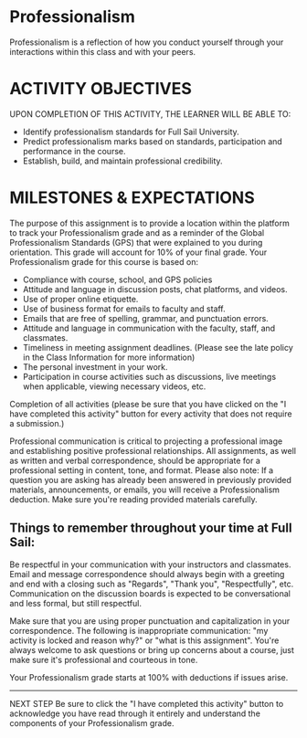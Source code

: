 # Professionalism

Professionalism is a reflection of how you conduct yourself through your interactions within this class and with your peers.

# ACTIVITY OBJECTIVES

UPON COMPLETION OF THIS ACTIVITY, THE LEARNER WILL BE ABLE TO:

* Identify professionalism standards for Full Sail University.
* Predict professionalism marks based on standards, participation and performance in the course.
* Establish, build, and maintain professional credibility.

# MILESTONES & EXPECTATIONS

The purpose of this assignment is to provide a location within the platform to track your Professionalism grade and as a reminder of the Global Professionalism Standards (GPS) that were explained to you during orientation. This grade will account for 10% of your final grade. Your Professionalism grade for this course is based on:

* Compliance with course, school, and GPS policies
* Attitude and language in discussion posts, chat platforms, and videos.
* Use of proper online etiquette.
* Use of business format for emails to faculty and staff.
* Emails that are free of spelling, grammar, and punctuation errors.
* Attitude and language in communication with the faculty, staff, and classmates.
* Timeliness in meeting assignment deadlines. (Please see the late policy in the Class Information for more information)
* The personal investment in your work.
* Participation in course activities such as discussions, live meetings when applicable, viewing necessary videos, etc.

Completion of all activities (please be sure that you have clicked on the "I have completed this activity" button for every activity that does not require a submission.)

Professional communication is critical to projecting a professional image and establishing positive professional relationships. All assignments, as well as written and verbal correspondence, should be appropriate for a professional setting in content, tone, and format. Please also note: If a question you are asking has already been answered in previously provided materials, announcements, or emails, you will receive a Professionalism deduction. Make sure you're reading provided materials carefully.

## Things to remember throughout your time at Full Sail:

Be respectful in your communication with your instructors and classmates. Email and message correspondence should always begin with a greeting and end with a closing such as "Regards", "Thank you", "Respectfully", etc. Communication on the discussion boards is expected to be conversational and less formal, but still respectful.

Make sure that you are using proper punctuation and capitalization in your correspondence. The following is inappropriate communication: "my activity is locked and reason why?" or "what is this assignment". You're always welcome to ask questions or bring up concerns about a course, just make sure it's professional and courteous in tone.

Your Professionalism grade starts at 100% with deductions if issues arise.

--- 

NEXT STEP
Be sure to click the "I have completed this activity" button to acknowledge you have read through it entirely and understand the components of your Professionalism grade.